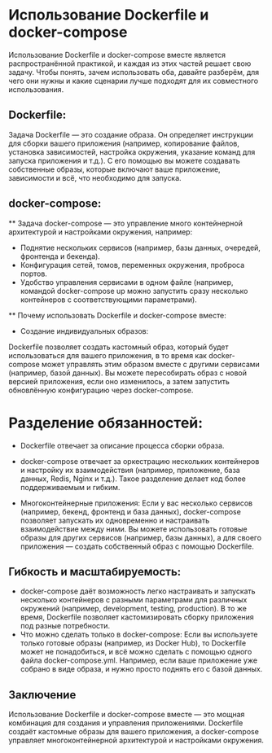 # Использование Dockerfile и docker-compose
Использование Dockerfile и docker-compose вместе является распространённой практикой, и каждая из этих частей решает свою задачу.
Чтобы понять, зачем использовать оба, давайте разберём, для чего они нужны и какие сценарии лучше подходят для их совместного использования.
## Dockerfile:
   Задача Dockerfile — это создание образа. Он определяет инструкции для сборки вашего приложения (например, копирование файлов, установка зависимостей, настройка окружения, указание команд для запуска приложения и т.д.).
   С его помощью вы можете создавать собственные образы, которые включают ваше приложение, зависимости и всё, что необходимо для запуска.

## docker-compose:
   ** Задача docker-compose — это управление много контейнерной архитектурой и настройками окружения, например:
   * Поднятие нескольких сервисов (например, базы данных, очередей, фронтенда и бекенда).
   * Конфигурация сетей, томов, переменных окружения, проброса портов.
   * Удобство управления сервисами в одном файле (например, командой docker-compose up можно запустить сразу несколько контейнеров с соответствующими параметрами).
   
   ** Почему использовать Dockerfile и docker-compose вместе:
   * Создание индивидуальных образов:

Dockerfile позволяет создать кастомный образ, который будет использоваться для вашего приложения, в то время как docker-compose может управлять этим
образом вместе с другими сервисами (например, базой данных). Вы можете пересобирать образ с новой версией приложения, если оно изменилось, а затем запустить обновлённую конфигурацию через docker-compose.

# Разделение обязанностей:
* Dockerfile отвечает за описание процесса сборки образа.
* docker-compose отвечает за оркестрацию нескольких контейнеров и настройку их взаимодействия (например, приложение, база данных, Redis, Nginx и т.д.).
Такое разделение делает код более поддерживаемым и гибким.

* Многоконтейнерные приложения:
Если у вас несколько сервисов (например, бекенд, фронтенд и база данных), docker-compose позволяет запускать их одновременно и настраивать взаимодействие между ними.
Вы можете использовать готовые образы для других сервисов (например, базы данных), а для своего приложения — создать собственный образ с помощью Dockerfile.

## Гибкость и масштабируемость:

* docker-compose даёт возможность легко настраивать и запускать несколько контейнеров с разными параметрами для различных окружений (например, development, testing, production). В то же время, Dockerfile позволяет кастомизировать сборку приложения под разные потребности.
* Что можно сделать только в docker-compose:
Если вы используете только готовые образы (например, из Docker Hub), то Dockerfile может не понадобиться, и всё можно сделать с помощью одного файла docker-compose.yml. Например, если ваше приложение уже собрано в виде образа, и нужно просто поднять его с базой данных.

## Заключение
Использование Dockerfile и docker-compose вместе — это мощная комбинация для создания и управления приложениями. Dockerfile создаёт кастомные образы
для вашего приложения, а docker-compose управляет многоконтейнерной архитектурой и настройками окружения.
